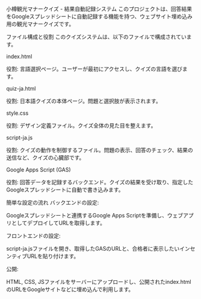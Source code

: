 小樽観光マナークイズ - 結果自動記録システム
このプロジェクトは、回答結果をGoogleスプレッドシートに自動記録する機能を持つ、ウェブサイト埋め込み用の観光マナークイズです。

ファイル構成と役割
このクイズシステムは、以下のファイルで構成されています。

index.html

役割: 言語選択ページ。ユーザーが最初にアクセスし、クイズの言語を選びます。

quiz-ja.html

役割: 日本語クイズの本体ページ。問題と選択肢が表示されます。

style.css

役割: デザイン定義ファイル。クイズ全体の見た目を整えます。

script-ja.js

役割: クイズの動作を制御するファイル。問題の表示、回答のチェック、結果の送信など、クイズの心臓部です。

Google Apps Script (GAS)

役割: 回答データを記録するバックエンド。クイズの結果を受け取り、指定したGoogleスプレッドシートに自動で書き込みます。

簡単な設定の流れ
バックエンドの設定:

Googleスプレッドシートと連携するGoogle Apps Scriptを準備し、ウェブアプリとしてデプロイしてURLを取得します。

フロントエンドの設定:

script-ja.jsファイルを開き、取得したGASのURLと、合格者に表示したいインセンティブURLを貼り付けます。

公開:

HTML, CSS, JSファイルをサーバーにアップロードし、公開されたindex.htmlのURLをGoogleサイトなどに埋め込んで利用します。
